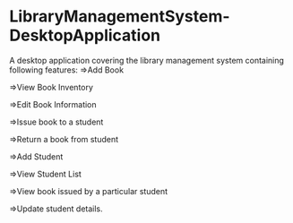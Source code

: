 # LibraryManagementSystem-DesktopApplication
A desktop application covering the library management system containing following features:
  =>Add Book
  
  =>View Book Inventory
  
  =>Edit Book Information
  
  =>Issue book to a student
  
  =>Return a book from student
  
  =>Add Student
  
  =>View Student List
  
  =>View book issued by a particular student
  
  =>Update student details.
